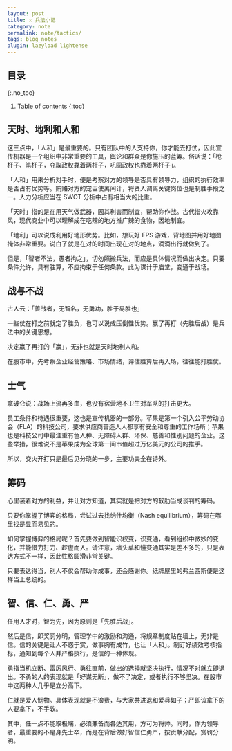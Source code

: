 ```yaml
---
layout: post
title: ⚔️ 兵法小记
category: note
permalink: note/tactics/
tags: blog_notes
plugin: lazyload lightense
---
```


## 目录
{:.no_toc}
1. Table of contents
{:toc}

## 天时、地利和人和
这三点中，「人和」是最重要的。只有团队中的人支持你，你才能去打仗，因此宣传机器是一个组织中非常重要的工具，舆论和群众是你施压的蓝筹。俗话说：「枪杆子、笔杆子，夺取政权靠着两杆子，巩固政权也靠着两杆子」。

「人和」用来分析对手时，便是考察对方的领导是否具有领导力，组织的执行效率是否占有优势等。贿赂对方的宠臣使离间计，将贤人调离关键岗位也是制胜手段之一。人力分析应当在 SWOT 分析中占有相当大的比重。

「天时」指的是在用天气做武器，因其利害而制宜，帮助你作战。古代指火攻靠风，现代商业中可以理解成在吃辣的地方推广辣的食物，因地制宜。

「地利」可以说成利用好地形优势。比如，想玩好 FPS 游戏，背地图并用好地图掩体非常重要。说白了就是在对的时间出现在对的地点，滴滴出行就做到了。

但是，「智者不法，愚者拘之」，切勿照搬兵法，而应是具体情况而做出决定。只要条件允许，具有胜算，不应拘束于任何条款。此为谋计于庙堂，变通于战场。

## 战与不战
古人云：「善战者，无智名，无勇功，胜于易胜也」

一些仗在打之前就定了胜负，也可以说成压倒性优势。赢了再打（先胜后战）是兵法中的关键思想。

决定赢了再打的「赢」，无非也就是天时地利人和。

在股市中，先考察企业经营策略、市场情绪，评估胜算后再入场，往往能打胜仗。

## 士气
拿破仑说：战场上流再多血，也没有宿营地不卫生对军队的打击更大。

员工条件和待遇很重要，这也是宣传机器的一部分。苹果是第一个引入公平劳动协会（FLA）的科技公司，要求供应商营造人人都享有安全和尊重的工作场所；苹果也是科技公司中最注重有色人种、无障碍人群、环保、慈善和性别问题的企业。这些举措，很难说不是苹果成为全球第一间市值超过万亿美元的公司的推手。

所以，交火开打只是最后见分晓的一步，主要功夫全在诗外。

## 筹码
心里装着对方的利益，并让对方知道，其实就是把对方的软肋当成谈判的筹码。

只要你掌握了博弈的格局，尝试过去找纳什均衡（Nash equilibrium），筹码在哪里找是显而易见的。

如何掌握博弈的格局呢？首先要做到智能识权变，识变通，看到组织中微妙的变化，并能借力打力、趁虚而入。请注意，墙头草和懂变通其实是差不多的，只是表达方式不一样，因此性格圆滑非常关键。

只要表达得当，别人不仅会帮助你成事，还会感谢你。纸牌屋里的弗兰西斯便是这样当上总统的。

## 智、信、仁、勇、严
任用人才时，智为先，因为原则是「先胜后战」。

然后是信，即奖罚分明，管理学中的激励和沟通，将规章制度贴在墙上，无非是信。信的关键是让人不惑于赏，做事胸有成竹，也让「人和」。制订好绩效考核指标，通知到每个人并严格执行，是信的一种体现。

勇指当机立断、雷厉风行、勇往直前，做出的选择就坚决执行，情况不对就立即退出。不勇的人的表现就是「好谋无断」，做不了决定，或者执行不够坚决。在股市中这两种人几乎是立分高下。

仁就是爱人悯物。具体表现就是不浪费，与大家共进退和爱兵如子；严即该拿下的人要拿下，不手软。

其中，任一点不能取极端，必须兼备而各适其用，方可为将帅。同时，作为领导者，最重要的不是身先士卒，而是在背后做好智信仁勇严，按贡献分配，赏罚分明。